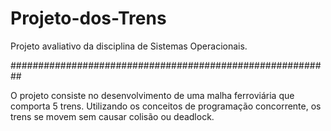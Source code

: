 # Projeto-dos-Trens
Projeto avaliativo da disciplina de Sistemas Operacionais.

##########################################################

O projeto consiste no desenvolvimento de uma malha ferroviária que comporta 5
trens. Utilizando os conceitos de programação concorrente, os trens se movem sem causar colisão ou deadlock.
